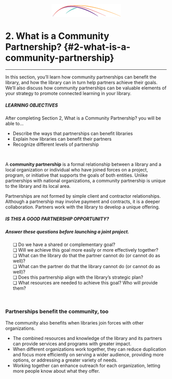 <div style="text-align:center"><img src="/logo/Connectedlib-Logo-Graph.png"></div>

# 2\. What is a Community Partnership? {#2-what-is-a-community-partnership}
<hr>

In this section, you’ll learn how community partnerships can benefit the library, and how the library can in turn help partners achieve their goals. We’ll also discuss how community partnerships can be valuable elements of your strategy to promote connected learning in your library.

<div class="table-format objectives"><span class="title"><h5>LEARNING OBJECTIVES</h5></span>After completing Section 2, What is a Community Partnership? you will be able to...</h5><ul><li>Describe the ways that partnerships can benefit libraries</li><li>Explain how libraries can benefit their partners</li><li>Recognize different levels of partnership</li></ul>
</div>

<br>

A **community partnership** is a formal relationship between a library and a local organization or individual who have joined forces on a project, program, or initiative that supports the goals of both entities. Unlike partnerships with national organizations, a community partnership is unique to the library and its local area.

Partnerships are not formed by simple client and contractor relationships. Although a partnership may involve payment and contracts, it is a deeper collaboration. Partners work with the library to develop a unique offering.
<br>
<div class="table-format1"><span class="title"><h5>IS THIS A GOOD PARTNERSHIP OPPORTUNITY?</h5></span><h5>Answer these questions before launching a joint project.</h5><ul>❏  Do we have a shared or complementary goal?<br>❏  Will we achieve this goal more easily or more effectively together?<br>❏  What can the library do that the partner cannot do (or cannot do as well)?<br>❏  What can the partner do that the library cannot do (or cannot do as well)?<br>❏  Does this partnership align with the library’s strategic plan?<br>❏  What resources are needed to achieve this goal? Who will provide them?</ul>
</div>
<br>

### Partnerships benefit the community, too

The community also benefits when libraries join forces with other organizations.

*   The combined resources and knowledge of the library and its partners can provide services and programs with greater impact.
*   When different organizations work together, they can reduce duplication and focus more efficiently on serving a wider audience, providing more options, or addressing a greater variety of needs.
*   Working together can enhance outreach for each organization, letting more people know about what they offer.